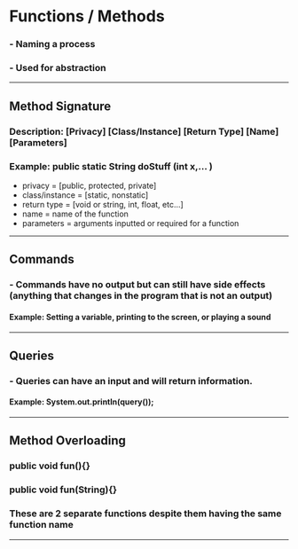 # Functions / Methods
### - Naming a process
### - Used for abstraction
---
## Method Signature
### Description: [Privacy] [Class/Instance] [Return Type] [Name] [Parameters]
### Example: public static String doStuff (int x,... )

- privacy = [public, protected, private]
- class/instance = [static, nonstatic]
- return type = [void or string, int, float, etc...]
- name = name of the function
- parameters = arguments inputted or required for a function

---
## Commands
### - Commands have no output but can still have side effects (anything that changes in the program that is not an output)
#### Example: Setting a variable, printing to the screen, or playing a sound
---
## Queries
### - Queries can have an input and will return information.
#### Example: System.out.println(query());
---
## Method Overloading
### public void fun(){}
### public void fun(String){}
### These are 2 separate functions despite them having the same function name
---


